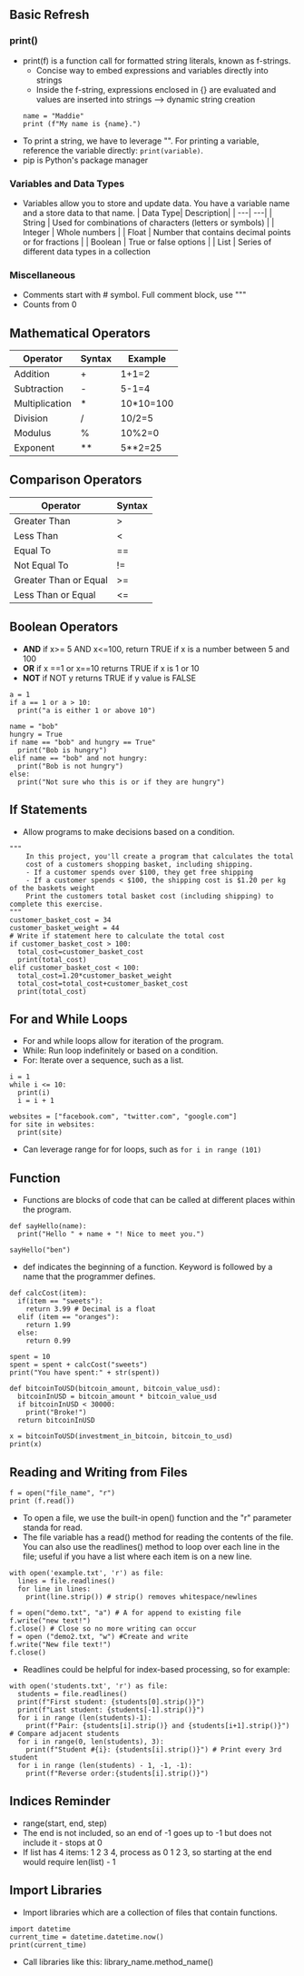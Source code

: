 ## Basic Refresh
### print()
  - print(f) is a function call for formatted string literals, known as f-strings. 
    - Concise way to embed expressions and variables directly into strings
    - Inside the f-string, expressions enclosed in {} are evaluated and values are inserted into strings --> dynamic string creation
    ```
    name = "Maddie"
    print (f"My name is {name}.")
  - To print a string, we have to leverage "". For printing a variable, reference the variable directly: `print(variable)`.
  - pip is Python's package manager
### Variables and Data Types
  - Variables allow you to store and update data. You have a variable name and a store data to that name.
    | Data Type| Description|
    | ---| ---|
    | String | Used for combinations of characters (letters or symbols) |
    | Integer | Whole numbers |
    | Float | Number that contains decimal points or for fractions |
    | Boolean | True or false options |
    | List | Series of different data types in a collection 
### Miscellaneous
  - Comments start with # symbol. Full comment block, use """
  - Counts from 0
## Mathematical Operators
| Operator | Syntax | Example| 
| --- | --- | ---- | 
| Addition | + | 1+1=2 |
| Subtraction | - | 5-1=4 |
| Multiplication | * | 10*10=100 |
| Division | / | 10/2=5 |
| Modulus | % | 10%2=0 |
| Exponent | ** | 5**2=25 |
## Comparison Operators 
| Operator | Syntax | 
| --- | --- | 
| Greater Than | > |
| Less Than | < | 
| Equal To | == | 
| Not Equal To | != | 
| Greater Than or Equal | >= | 
| Less Than or Equal | <= |
## Boolean Operators
- **AND** if x>= 5 AND x<=100, return TRUE if x is a number between 5 and 100
- **OR** if x ==1 or x==10 returns TRUE if x is 1 or 10
- **NOT** if NOT y returns TRUE if y value is FALSE
```
a = 1
if a == 1 or a > 10:
  print("a is either 1 or above 10")
```

```
name = "bob"
hungry = True
if name == "bob" and hungry == True"
  print("Bob is hungry")
elif name == "bob" and not hungry:
  print("Bob is not hungry")
else:
  print("Not sure who this is or if they are hungry")
```
## If Statements
- Allow programs to make decisions based on a condition.
```
"""
    In this project, you'll create a program that calculates the total
    cost of a customers shopping basket, including shipping.
    - If a customer spends over $100, they get free shipping
    - If a customer spends < $100, the shipping cost is $1.20 per kg of the baskets weight
    Print the customers total basket cost (including shipping) to complete this exercise.
"""
customer_basket_cost = 34
customer_basket_weight = 44
# Write if statement here to calculate the total cost
if customer_basket_cost > 100:
  total_cost=customer_basket_cost
  print(total_cost)
elif customer_basket_cost < 100:
  total_cost=1.20*customer_basket_weight
  total_cost=total_cost+customer_basket_cost
  print(total_cost)
```
## For and While Loops
- For and while loops allow for iteration of the program.
- While: Run loop indefinitely or based on a condition.
- For: Iterate over a sequence, such as a list.
```
i = 1
while i <= 10:
  print(i)
  i = i + 1
```
```
websites = ["facebook.com", "twitter.com", "google.com"]
for site in websites:
  print(site)
```
- Can leverage range for for loops, such as `for i in range (101)`
## Function
- Functions are blocks of code that can be called at different places within the program.
```
def sayHello(name):
  print("Hello " + name + "! Nice to meet you.")

sayHello("ben")
```
  - def indicates the beginning of a function. Keyword is followed by a name that the programmer defines.
```
def calcCost(item):
  if(item == "sweets"):
    return 3.99 # Decimal is a float
  elif (item == "oranges"):
    return 1.99
  else:
    return 0.99

spent = 10
spent = spent + calcCost("sweets")
print("You have spent:" + str(spent))
``` 
```
def bitcoinToUSD(bitcoin_amount, bitcoin_value_usd):
  bitcoinInUSD = bitcoin_amount * bitcoin_value_usd
  if bitcoinInUSD < 30000:
    print("Broke!")
  return bitcoinInUSD

x = bitcoinToUSD(investment_in_bitcoin, bitcoin_to_usd)
print(x)
```
## Reading and Writing from Files
```
f = open("file_name", "r")
print (f.read())
```
- To open a file, we use the built-in open() function and the "r" parameter standa for read.
- The file variable has a read() method for reading the contents of the file. You can also use the readlines() method to loop over each line in the file; useful if you have a list where each item is on a new line.
```
with open('example.txt', 'r') as file:
  lines = file.readlines()
  for line in lines:
    print(line.strip()) # strip() removes whitespace/newlines
```
```
f = open("demo.txt", "a") # A for append to existing file
f.write("new text!")
f.close() # Close so no more writing can occur
f = open ("demo2.txt, "w") #Create and write
f.write("New file text!")
f.close()
```
- Readlines could be helpful for index-based processing, so for example:
```
with open('students.txt', 'r') as file:
  students = file.readlines()
  print(f"First student: {students[0].strip()}")
  print(f"Last student: {students[-1].strip()}")
  for i in range (len(students)-1):
    print(f"Pair: {students[i].strip()} and {students[i+1].strip()}") # Compare adjacent students
  for i in range(0, len(students), 3):
    print(f"Student #{i}: {students[i].strip()}") # Print every 3rd student
  for i in range (len(students) - 1, -1, -1):
    print(f"Reverse order:{students[i].strip()}")
```
## Indices Reminder
- range(start, end, step)
- The end is not included, so an end of -1 goes up to -1 but does not include it - stops at 0
- If list has 4 items: 1 2 3 4, process as 0 1 2 3, so starting at the end would require len(list) - 1
## Import Libraries
- Import libraries which are a collection of files that contain functions.
```
import datetime
current_time = datetime.datetime.now()
print(current_time)
```
- Call libraries like this: library_name.method_name()
